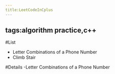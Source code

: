 ```yaml
---
title:LeetCodeInCplus
---
```

tags:algorithm practice,c++
---

#List
- Letter Combinations of a Phone Number
- Climb Stair




#Details
-Letter Combinations of a Phone Number



